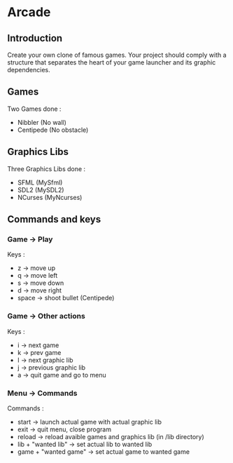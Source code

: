 # Arcade
## Introduction
Create your own clone of famous games. Your project should comply with a structure that separates the heart of your game launcher and its graphic dependencies.

## Games

Two Games done :
- Nibbler (No wall)
- Centipede (No obstacle)

## Graphics Libs

Three Graphics Libs done :
  - SFML (MySfml)
  - SDL2 (MySDL2)
  - NCurses (MyNcurses)

## Commands and keys

### Game -> Play

Keys :
  - z -> move up
  - q -> move left
  - s -> move down
  - d -> move right
  - space -> shoot bullet (Centipede)

### Game -> Other actions

Keys :
  - i -> next game
  - k -> prev game
  - l -> next graphic lib
  - j -> previous graphic lib
  - a -> quit game and go to menu

### Menu -> Commands

Commands :
  - start -> launch actual game with actual graphic lib
  - exit -> quit menu, close program
  - reload -> reload avaible games and graphics lib (in /lib directory)
  - lib + "wanted lib" -> set actual lib to wanted lib
  - game + "wanted game" -> set actual game to wanted game